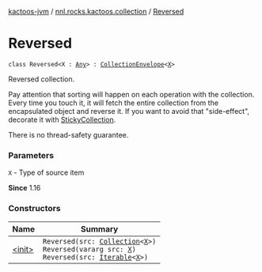 [kactoos-jvm](../../index.md) / [nnl.rocks.kactoos.collection](../index.md) / [Reversed](./index.md)

# Reversed

`class Reversed<X : `[`Any`](https://kotlinlang.org/api/latest/jvm/stdlib/kotlin/-any/index.html)`> : `[`CollectionEnvelope`](../-collection-envelope/index.md)`<`[`X`](index.md#X)`>`

Reversed collection.

Pay attention that sorting will happen on each operation
with the collection. Every time you touch it, it will fetch the
entire collection from the encapsulated object and reverse it. If you
want to avoid that "side-effect", decorate it with
[StickyCollection](../-sticky-collection/index.md).

There is no thread-safety guarantee.

### Parameters

`X` - Type of source item

**Since**
1.16

### Constructors

| Name | Summary |
|---|---|
| [&lt;init&gt;](-init-.md) | `Reversed(src: `[`Collection`](https://kotlinlang.org/api/latest/jvm/stdlib/kotlin.collections/-collection/index.html)`<`[`X`](index.md#X)`>)`<br>`Reversed(vararg src: `[`X`](index.md#X)`)`<br>`Reversed(src: `[`Iterable`](https://kotlinlang.org/api/latest/jvm/stdlib/kotlin.collections/-iterable/index.html)`<`[`X`](index.md#X)`>)` |
